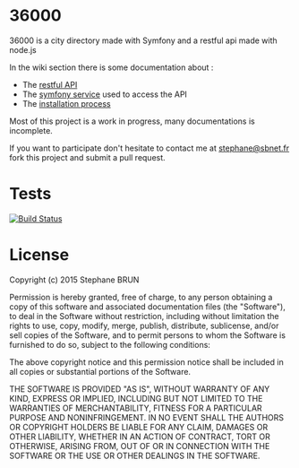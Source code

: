 # 36000
36000 is a city directory made with Symfony and a restful api made with node.js

In the wiki section there is some documentation about :

* The [restful API](https://github.com/sbnet/36000/wiki)
* The [symfony service](#) used to access the API
* The [installation process](https://github.com/sbnet/36000/wiki/install)

Most of this project is a work in progress, many documentations is incomplete.

If you want to participate don't hesitate to contact me at stephane@sbnet.fr fork this project and submit a pull request.

# Tests

[![Build Status](https://travis-ci.org/sbnet/36000.svg?branch=master)](https://travis-ci.org/sbnet/36000)

# License

Copyright (c) 2015 Stephane BRUN

Permission is hereby granted, free of charge, to any person obtaining a copy of this software and associated documentation files (the "Software"), to deal in the Software without restriction, including without limitation the rights to use, copy, modify, merge, publish, distribute, sublicense, and/or sell copies of the Software, and to permit persons to whom the Software is furnished to do so, subject to the following conditions:

The above copyright notice and this permission notice shall be included in all copies or substantial portions of the Software.

THE SOFTWARE IS PROVIDED "AS IS", WITHOUT WARRANTY OF ANY KIND, EXPRESS OR IMPLIED, INCLUDING BUT NOT LIMITED TO THE WARRANTIES OF MERCHANTABILITY, FITNESS FOR A PARTICULAR PURPOSE AND NONINFRINGEMENT. IN NO EVENT SHALL THE AUTHORS OR COPYRIGHT HOLDERS BE LIABLE FOR ANY CLAIM, DAMAGES OR OTHER LIABILITY, WHETHER IN AN ACTION OF CONTRACT, TORT OR OTHERWISE, ARISING FROM, OUT OF OR IN CONNECTION WITH THE SOFTWARE OR THE USE OR OTHER DEALINGS IN THE SOFTWARE.
